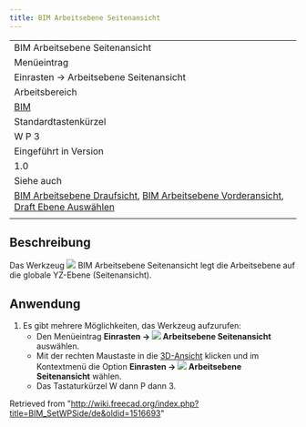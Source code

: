 ```yaml
---
title: BIM Arbeitsebene Seitenansicht
---
```

|  |
| --- |
| BIM Arbeitsebene Seitenansicht |
| Menüeintrag |
| Einrasten → Arbeitsebene Seitenansicht |
| Arbeitsbereich |
| [BIM](/BIM_Workbench "BIM Workbench") |
| Standardtastenkürzel |
| W P 3 |
| Eingeführt in Version |
| 1.0 |
| Siehe auch |
| [BIM Arbeitsebene Draufsicht](/BIM_SetWPTop/de "BIM SetWPTop/de"), [BIM Arbeitsebene Vorderansicht](/BIM_SetWPFront/de "BIM SetWPFront/de"), [Draft Ebene Auswählen](/Draft_SelectPlane/de "Draft SelectPlane/de") |
|  |

## Beschreibung

Das Werkzeug ![](/images/BIM_SetWPSide.svg) BIM Arbeitsebene Seitenansicht legt die Arbeitsebene auf die globale YZ-Ebene (Seitenansicht).

## Anwendung

1. Es gibt mehrere Möglichkeiten, das Werkzeug aufzurufen:
   * Den Menüeintrag **Einrasten → ![](/images/BIM_SetWPTop.svg) Arbeitsebene Seitenansicht** auswählen.
   * Mit der rechten Maustaste in die [3D-Ansicht](/3D_view/de "3D view/de") klicken und im Kontextmenü die Option **Einrasten → ![](/images/BIM_SetWPTop.svg) Arbeitsebene Seitenansicht** wählen.
   * Das Tastaturkürzel W dann P dann 3.

Retrieved from "<http://wiki.freecad.org/index.php?title=BIM_SetWPSide/de&oldid=1516693>"